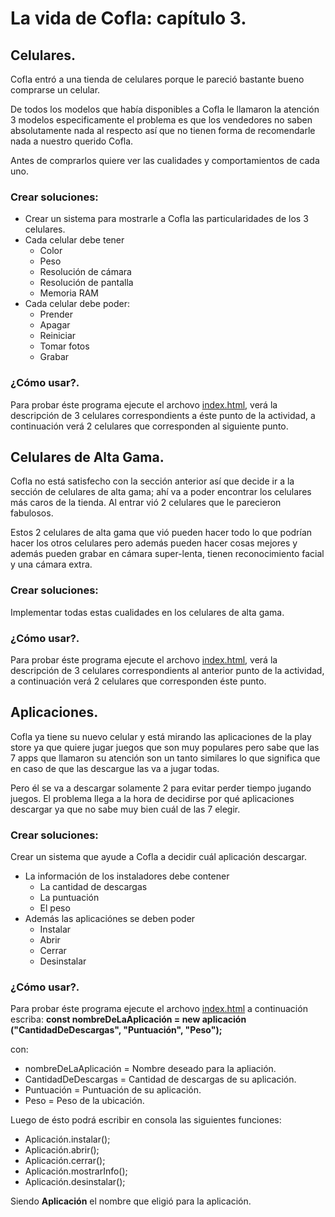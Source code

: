 # La vida de Cofla: capítulo 3.

## Celulares.

Cofla entró a una tienda de celulares porque le pareció bastante bueno comprarse un celular.

De todos los modelos que había disponibles a Cofla le llamaron la atención 3 modelos especificamente el problema es que los vendedores no saben absolutamente nada al respecto así que no tienen forma de recomendarle nada a nuestro querido Cofla.

Antes de comprarlos quiere ver las cualidades y comportamientos de cada uno.

### Crear soluciones:

- Crear un sistema para mostrarle a Cofla las particularidades de los 3 celulares.
- Cada celular debe tener
    - Color
    - Peso
    - Resolución de cámara
    - Resolución de pantalla
    - Memoria RAM
- Cada celular debe poder:
    - Prender
    - Apagar
    - Reiniciar
    - Tomar fotos
    - Grabar

### ¿Cómo usar?.

Para probar éste programa ejecute el archovo [index.html](index.html), verá la descripción de 3 celulares correspondients a éste punto de la actividad, a continuación verá 2 celulares que corresponden al siguiente punto.

## Celulares de Alta Gama.

Cofla no está satisfecho con la sección anterior así que decide ir a la sección de celulares de alta gama; ahí va a poder encontrar los celulares más caros de la tienda. Al entrar vió 2 celulares que le parecieron fabulosos.

Estos 2 celulares de alta gama que vió pueden hacer todo lo que podrían hacer los otros celulares pero además pueden hacer cosas mejores y además pueden grabar en cámara super-lenta, tienen reconocimiento facial y una cámara extra.

### Crear soluciones:

Implementar todas estas cualidades en los celulares de alta gama.

### ¿Cómo usar?.

Para probar éste programa ejecute el archovo [index.html](index.html), verá la descripción de 3 celulares correspondients al anterior punto de la actividad, a continuación verá 2 celulares que corresponden éste punto.

## Aplicaciones.

Cofla ya tiene su nuevo celular y está mirando las aplicaciones de la play store ya que quiere jugar juegos que son muy populares pero sabe que las 7 apps que llamaron su atención son un tanto similares lo que significa que en caso de que las descargue las va a jugar todas.

Pero él se va a descargar solamente 2 para evitar perder tiempo jugando juegos. El problema llega a la hora de decidirse por qué aplicaciones descargar ya que no sabe muy bien cuál de las 7 elegir.

### Crear soluciones:

Crear un sistema que ayude a Cofla a decidir cuál aplicación descargar.

- La información de los instaladores debe contener
    - La cantidad de descargas
    - La puntuación
    - El peso
- Además las aplicaciónes se deben poder
    - Instalar
    - Abrir
    - Cerrar
    - Desinstalar

### ¿Cómo usar?.

Para probar éste programa ejecute el archovo [index.html](index.html) a continuación escriba: 
**const nombreDeLaAplicación = new aplicación ("CantidadDeDescargas", "Puntuación", "Peso");**

con:
- nombreDeLaAplicación = Nombre deseado para la apliación.
- CantidadDeDescargas = Cantidad de descargas de su aplicación.
- Puntuación = Puntuación de su aplicación.
- Peso = Peso de la ubicación.

Luego de ésto podrá escribir en consola las siguientes funciones:
- Aplicación.instalar();
- Aplicación.abrir();
- Aplicación.cerrar();
- Aplicación.mostrarInfo();
- Aplicación.desinstalar();

Siendo **Aplicación** el nombre que eligió para la aplicación. 